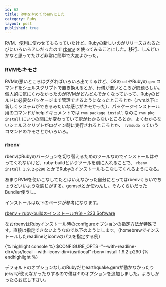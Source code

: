 ```yaml
---
id: 62
title: RVMをやめてrbenvにした
category: Ruby
layout: post
published: true
---
```


RVM、便利に使わせてもらっていたけど、Rubyの新しいのがリリースされるたびにいろいろアレだったので [rbenv](%link% "sstephenson/rbenv - GitHub") を使ってみることにした。移行、しんどいかなと思ってたけど非常に簡単で大変よかった。

### RVMもキモさ

RVMの悪いところはググればいろいろ出てくるけど、OSの `cd` やRubyの `gem` コマンドをシェルスクリプトで置き換えるとか、行儀が悪いところが問題らしい。個人的に気にくわなかったのがRVMがどんどんでかくなっていって、Rubyのビルドに必要なパッケージまで管理できるようになったところとか（.rvm以下に新しくシステムができるみたいな感じがキモかった）、パッケージインストール用のコマンドがhelpドキュメントでは `rvm package install` なのに `rvm pkg install` にいつの間にか変わっていて訳がわからないところとか、よくわからないシェルスクリプトがログイン時に実行されるところとか、 `rvmsudo` っていうコマンドのキモさとかいろいろ。

### rbenv

rbenvはRubyのバージョンを切り替えるためのツールなのでインストールはやってくれないけど、ruby-buildというツールを別に入れることで、 `rbenv install 1.9.2-p290` とかでRubyのインストールもこなしてくれるようになる。

あまりRVMを使いこなしてたとはいえなかった自分にとってはrbenvくらいでちょうどいいような感じがする。gemsetとか使わんし。そんくらいだったBundler使うし。

インストールは以下のページが参考になります。

[rbenv + ruby-buildのインストール方法 - 223 Software](%link% "rbenv + ruby-buildのインストール方法 - 223 Software")

なおrbenvはRubyインストール時のconfigureオプションの指定方法が特殊です。直接は指定できないようなので以下のようにします。（homebrewでインストールしたreadlineとiconvのパスを指定する例）

{% highlight console %}
$CONFIGURE_OPTS="--with-readline-dir=/usr/local --with-iconv-dir=/usr/local" rbenv install 1.9.2-p290
{% endhighlight %}

デフォルトのオプションなしのRubyだとearthquake.gemが動かなかったりjekyllが使えなかったりするので僕は↑のオプションを追加しました。よろしかったらお試し下さい。
